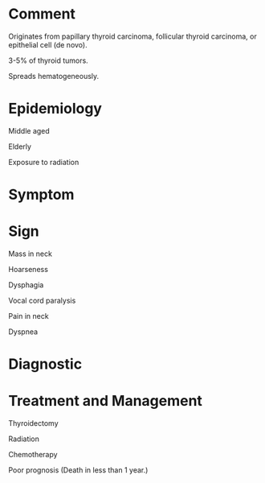 # Comment

Originates from papillary thyroid carcinoma, follicular thyroid carcinoma, or epithelial cell (de novo).

3-5% of thyroid tumors.

Spreads hematogeneously.

# Epidemiology

Middle aged

Elderly

Exposure to radiation

# Symptom

# Sign

Mass in neck

Hoarseness

Dysphagia

Vocal cord paralysis

Pain in neck

Dyspnea

# Diagnostic

# Treatment and Management

Thyroidectomy

Radiation

Chemotherapy

Poor prognosis
(Death in less than 1 year.)
